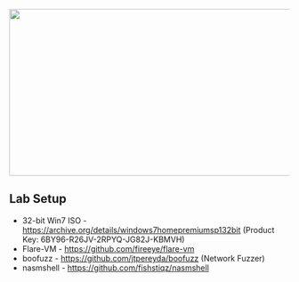 <p align="center">
  <img width="700" height="300" src="https://github.com/bigb0sss/OSCE/blob/master/vulnserver/top_logo.png">
</p>

## Lab Setup
* 32-bit Win7 ISO - https://archive.org/details/windows7homepremiumsp132bit
  (Product Key: 6BY96-R26JV-2RPYQ-JG82J-KBMVH)
* Flare-VM - https://github.com/fireeye/flare-vm
* boofuzz - https://github.com/jtpereyda/boofuzz (Network Fuzzer)
* nasmshell - https://github.com/fishstiqz/nasmshell
